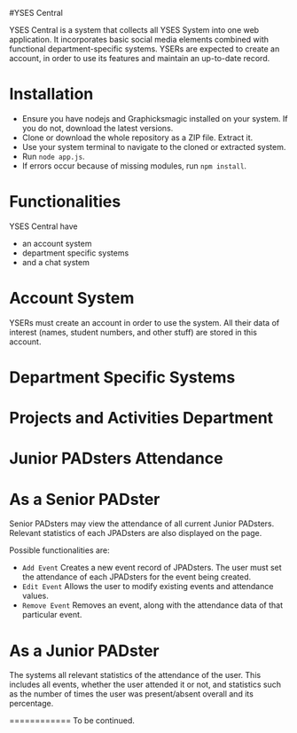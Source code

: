 #YSES Central

YSES Central is a system that collects all YSES System into one web application. It incorporates basic social media elements combined with functional department-specific systems. YSERs are expected to create an account, in order to use its features and maintain an up-to-date record.

# Installation
- Ensure you have nodejs and Graphicksmagic installed on your system. If you do not, download the latest versions.
- Clone or download the whole repository as a ZIP file. Extract it.
- Use your system terminal to navigate to the cloned or extracted system.
- Run `node app.js`.
- If errors occur because of missing modules, run `npm install`.

# Functionalities
YSES Central have
* an account system
* department specific systems
* and a chat system

# Account System
YSERs must create an account in order to use the system. All their data of interest (names, student numbers, and other stuff) are stored in this account.

# Department Specific Systems
# Projects and Activities Department
# Junior PADsters Attendance
# As a Senior PADster
Senior PADsters may view the attendance of all current Junior PADsters. Relevant statistics of each JPADsters are also displayed on the page.

Possible functionalities are:
* `Add Event` Creates a new event record of JPADsters. The user must set the attendance of each JPADsters for the event being created.
* `Edit Event` Allows the user to modify existing events and attendance values.
* `Remove Event` Removes an event, along with the attendance data of that particular event.

# As a Junior PADster
The systems all relevant statistics of the attendance of the user. This includes all events, whether the user attended it or not, and statistics such as the number of times the user was present/absent overall and its percentage.


============
To be continued.
